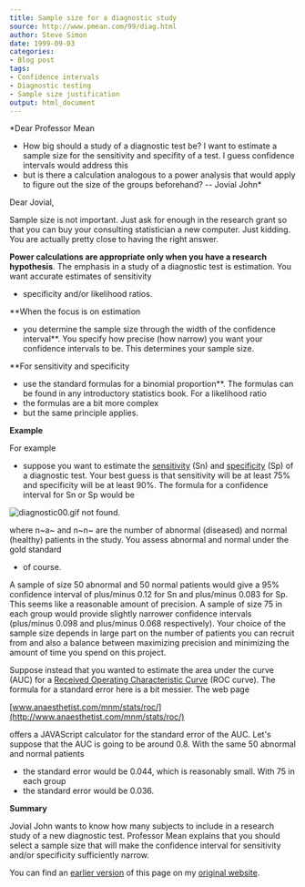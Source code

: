 ```yaml
---
title: Sample size for a diagnostic study
source: http://www.pmean.com/99/diag.html
author: Steve Simon
date: 1999-09-03
categories:
- Blog post
tags:
- Confidence intervals
- Diagnostic testing
- Sample size justification
output: html_document
---
```

*Dear Professor Mean
- How big should a study of a diagnostic test be? I
want to estimate a sample size for the sensitivity and specifity of a
test. I guess confidence intervals would address this
- but is there a
calculation analogous to a power analysis that would apply to figure out
the size of the groups beforehand? -- Jovial John*

Dear Jovial,

Sample size is not important. Just ask for enough in the research
grant so that you can buy your consulting statistician a new computer.
Just kidding. You are actually pretty close to having the right
answer.

**Power calculations are appropriate only when you have a research
hypothesis**. The emphasis in a study of a diagnostic test is
estimation. You want accurate estimates of sensitivity
- specificity
and/or likelihood ratios.

**When the focus is on estimation
- you determine the sample size
through the width of the confidence interval**. You specify how
precise (how narrow) you want your confidence intervals to be. This
determines your sample size.

**For sensitivity and specificity
- use the standard formulas for a
binomial proportion**. The formulas can be found in any introductory
statistics book. For a likelihood ratio
- the formulas are a bit more
complex
- but the same principle applies.

**Example**

For example
- suppose you want to estimate the
[sensitivity](../definitions/sensitivity.htm) (Sn) and
[specificity](../definitions/specificity.htm) (Sp) of a diagnostic
test. Your best guess is that sensitivity will be at least 75% and
specificity will be at least 90%. The formula for a confidence
interval for Sn or Sp would be

![diagnostic00.gif not found.](../../../web/images/99/diag01.png)

where n~a~ and n~n~ are the number of abnormal (diseased) and normal
(healthy) patients in the study. You assess abnormal and normal under
the gold standard
- of course.

A sample of size 50 abnormal and 50 normal patients would give a 95%
confidence interval of plus/minus 0.12 for Sn and plus/minus 0.083 for
Sp. This seems like a reasonable amount of precision. A sample of size
75 in each group would provide slightly narrower confidence intervals
(plus/minus 0.098 and plus/minus 0.068 respectively). Your choice of
the sample size depends in large part on the number of patients you
can recruit from and also a balance between maximizing precision and
minimizing the amount of time you spend on this project.

Suppose instead that you wanted to estimate the area under the curve
(AUC) for a [Received Operating Characteristic Curve](roc.html) (ROC
curve). The formula for a standard error here is a bit messier. The
web page

[www.anaesthetist.com/mnm/stats/roc/](http://www.anaesthetist.com/mnm/stats/roc/)

offers a JAVAScript calculator for the standard error of the AUC.
Let's suppose that the AUC is going to be around 0.8. With the same
50 abnormal and normal patients
- the standard error would be 0.044,
which is reasonably small. With 75 in each group
- the standard error
would be 0.036.

**Summary**

Jovial John wants to know how many subjects to include in a research
study of a new diagnostic test. Professor Mean explains that you
should select a sample size that will make the confidence interval for
sensitivity and/or specificity sufficiently narrow.

You can find an [earlier version][sim1] of this page on my [original website][sim2].

[sim1]: http://www.pmean.com/99/diag.html
[sim2]: http://www.pmean.com/original_site.html
